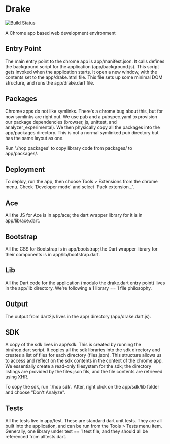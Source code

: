 # Drake

[![Build Status](https://drone.io/github.com/devoncarew/drake.dart/status.png)](https://drone.io/github.com/devoncarew/drake.dart/latest)

A Chrome app based web development environment

Entry Point
-----------
The main entry point to the chrome app is app/manifest.json. It calls defines
the background script for the application (app/background.js). This script gets
invoked when the application starts. It open a new window, with the contents
set to the app/drake.html file. This file sets up some minimal DOM structure,
and runs the app/drake.dart file.

Packages
--------
Chrome apps do not like symlinks. There's a chrome bug about this, but for now
symlinks are right out. We use pub and a pubspec.yaml to provision our
package dependencies (browser, js, unittest, and analyzer_experimental). We
then physically copy all the packages into the app/packages directory. This
is not a normal symlinked pub directory but has the same layout as one.

Run './hop packages' to copy library code from packages/ to app/packages/.

Deployment
----------
To deploy, run the app, then choose Tools > Extensions from the chrome menu.
Check 'Developer mode' and select 'Pack extension...'.

Ace
---
All the JS for Ace is in app/ace; the dart wrapper library for it is in
app/lib/ace.dart.

Bootstrap
---
All the CSS for Bootstrap is in app/bootstrap; the Dart wrapper library for
their components is in app/lib/bootstrap.dart.

Lib
---
All the Dart code for the application (modulo the drake.dart entry point)
lives in the app/lib directory. We're following a 1 library == 1 file
philosophy.

Output
------
The output from dart2js lives in the app/ directory (app/drake.dart.js).

SDK
---
A copy of the sdk lives in app/sdk. This is created by running the bin/hop.dart
script. It copies all the sdk libraries into the sdk directory and creates
a list of files for each directory (files.json). This structure allows us to
access and reflect on the sdk contents in the context of the chrome app. We
essentially create a read-only filesystem for the sdk; the directory listings
are provided by the files.json fils, and the file contents are retrieved using
XHR.

To copy the sdk, run './hop sdk'. After, right click on the app/sdk/lib folder
and choose "Don't Analyze".

Tests
-----
All the tests live in app/test. These are standard dart unit tests. They are all
built into the application, and can be run from the Tools > Tests menu item.
Generally, one library under test == 1 test file, and they should all be
referenced from alltests.dart.
